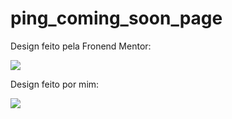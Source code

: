 # ping_coming_soon_page

Design feito pela Fronend Mentor:

<img src="C:\Users\wilqu\Desktop\ping-coming-soon-page-master\design\desktop-design.jpg">

Design feito por mim:

<img src="https://user-images.githubusercontent.com/93217081/155892424-2a63b378-055c-4b0c-86c7-a1b6ded6c753.png">
